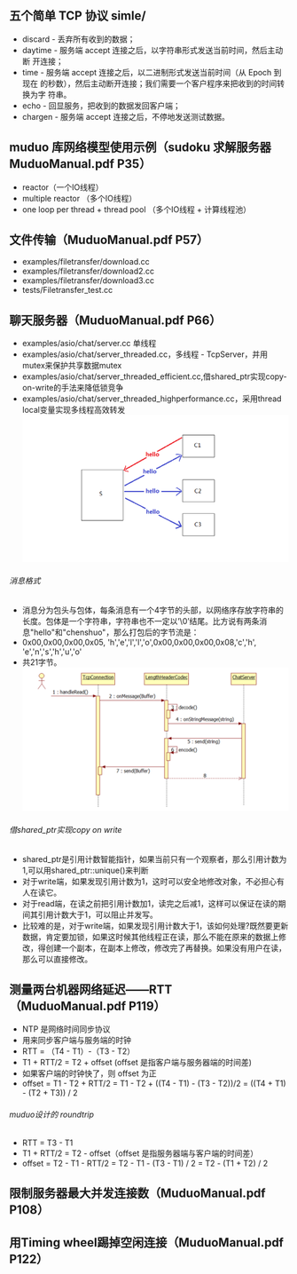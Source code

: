 ## 五个简单 TCP 协议 simle/
 - discard - 丢弃所有收到的数据；
 - daytime - 服务端 accept 连接之后，以字符串形式发送当前时间，然后主动断
开连接；
 - time - 服务端 accept 连接之后，以二进制形式发送当前时间（从 Epoch 到现在
的秒数），然后主动断开连接；我们需要一个客户程序来把收到的时间转换为字
符串。
 - echo - 回显服务，把收到的数据发回客户端；
 - chargen - 服务端 accept 连接之后，不停地发送测试数据。

## muduo 库网络模型使用示例（sudoku 求解服务器 MuduoManual.pdf P35）
 - reactor（一个IO线程）
 - multiple reactor （多个IO线程）
 - one loop per thread + thread pool （多个IO线程 + 计算线程池）

## 文件传输（MuduoManual.pdf P57）
 - examples/filetransfer/download.cc
 - examples/filetransfer/download2.cc
 - examples/filetransfer/download3.cc
 - tests/Filetransfer_test.cc

## 聊天服务器（MuduoManual.pdf P66）
 - examples/asio/chat/server.cc 单线程
 - examples/asio/chat/server_threaded.cc，多线程 - TcpServer，并用mutex来保护共享数据mutex
 - examples/asio/chat/server_threaded_efficient.cc,借shared_ptr实现copy-on-write的手法来降低锁竞争
 - examples/asio/chat/server_threaded_highperformance.cc，采用thread local变量实现多线程高效转发
![avatar](./src/1.PNG)

###### 消息格式
 - 消息分为包头与包体，每条消息有一个4字节的头部，以网络序存放字符串的长度。包体是一个字符串，字符串也不一定以’\0’结尾。比方说有两条消息"hello"和"chenshuo"，那么打包后的字节流是：
 - 0x00,0x00,0x00,0x05, 'h','e','l','l','o',0x00,0x00,0x00,0x08,'c','h', 'e','n','s','h','u','o'
 - 共21字节。
![avatar](./src/2.PNG)

###### 借shared_ptr实现copy on write
 - shared_ptr是引用计数智能指针，如果当前只有一个观察者，那么引用计数为1,可以用shared_ptr::unique()来判断
 - 对于write端，如果发现引用计数为1，这时可以安全地修改对象，不必担心有人在读它。
 - 对于read端，在读之前把引用计数加1，读完之后减1，这样可以保证在读的期间其引用计数大于1，可以阻止并发写。
 - 比较难的是，对于write端，如果发现引用计数大于1，该如何处理?既然要更新数据，肯定要加锁，如果这时候其他线程正在读，那么不能在原来的数据上修改，得创建一个副本，在副本上修改，修改完了再替换。如果没有用户在读，那么可以直接修改。

## 测量两台机器网络延迟——RTT（MuduoManual.pdf P119）
 - NTP 是网络时间同步协议
 - 用来同步客户端与服务端的时钟
 - RTT = （T4 - T1）-（T3 - T2）
 - T1 + RTT/2 = T2 + offset (offset 是指客户端与服务器端的时间差)
 - 如果客户端的时钟快了，则 offset 为正
 - offset = T1 - T2 + RTT/2 = T1 - T2 + ((T4 - T1) - (T3 - T2))/2
          = ((T4 + T1) - (T2 + T3)) / 2
###### muduo设计的 roundtrip
 - RTT = T3 - T1
 - T1 + RTT/2 = T2 - offset（offset 是指服务器端与客户端的时间差）
 - offset = T2 - T1 - RTT/2 = T2 - T1 - (T3 - T1) / 2 = T2 - (T1 + T2) / 2

## 限制服务器最大并发连接数（MuduoManual.pdf P108）
## 用Timing wheel踢掉空闲连接（MuduoManual.pdf P122）



